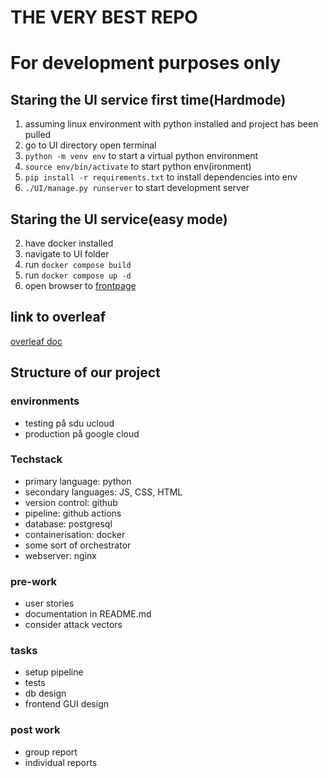 # THE VERY BEST REPO
# For development purposes only
## Staring the UI service first time(Hardmode)

1. assuming linux environment with python installed and project has been pulled
1. go to UI directory open terminal
1.	`python -m venv env` to start a virtual python environment
1. `source env/bin/activate` to start python env(ironment)
1. `pip install -r requirements.txt` to install dependencies into env
1. `./UI/manage.py runserver` to start development server<br>

## Staring the UI service(easy mode)

2. have docker installed
2. navigate to UI folder
2. run `docker compose build`
2. run `docker compose up -d`
2. open browser to [frontpage](http://localhost:8000)

## link to overleaf
[overleaf doc](https://www.overleaf.com/1442327655stwrrmfrymjv#707254)<br>

## Structure of our project

### environments
- testing på sdu ucloud
- production på google cloud

### Techstack
- primary language: python
- secondary languages: JS, CSS, HTML
- version control: github
- pipeline: github actions
- database: postgresql
- containerisation: docker
- some sort of orchestrator
- webserver: nginx


### pre-work
- user stories
- documentation in README.md
- consider attack vectors

### tasks
- setup pipeline
- tests
- db design
- frontend GUI design

### post work
- group report
- individual reports



